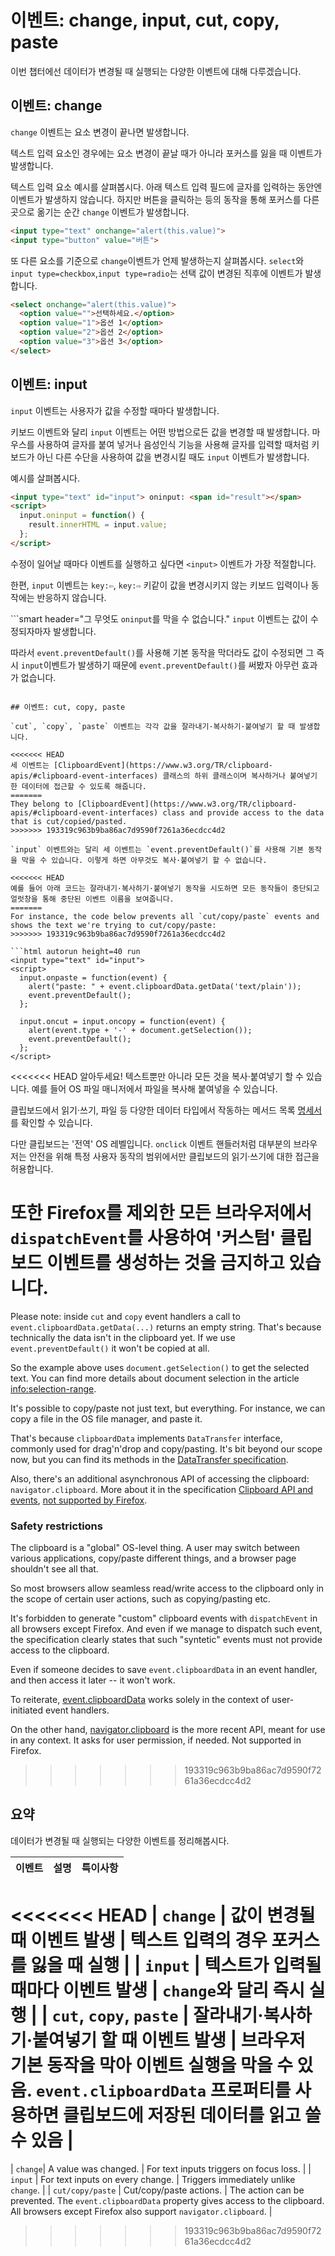 # 이벤트: change, input, cut, copy, paste

이번 챕터에선 데이터가 변경될 때 실행되는 다양한 이벤트에 대해 다루겠습니다.

## 이벤트: change

`change` 이벤트는 요소 변경이 끝나면 발생합니다.

텍스트 입력 요소인 경우에는 요소 변경이 끝날 때가 아니라 포커스를 잃을 때 이벤트가 발생합니다.

텍스트 입력 요소 예시를 살펴봅시다. 아래 텍스트 입력 필드에 글자를 입력하는 동안엔 이벤트가 발생하지 않습니다. 하지만 버튼을 클릭하는 등의 동작을 통해 포커스를 다른 곳으로 옮기는 순간 `change` 이벤트가 발생합니다.

```html autorun height=40 run
<input type="text" onchange="alert(this.value)">
<input type="button" value="버튼">
```

또 다른 요소를 기준으로 `change`이벤트가 언제 발생하는지 살펴봅시다. `select`와 `input type=checkbox`,`input type=radio`는 선택 값이 변경된 직후에 이벤트가 발생합니다. 

```html autorun height=40 run
<select onchange="alert(this.value)">
  <option value="">선택하세요.</option>
  <option value="1">옵션 1</option>
  <option value="2">옵션 2</option>
  <option value="3">옵션 3</option>
</select>
```


## 이벤트: input

`input` 이벤트는 사용자가 값을 수정할 때마다 발생합니다.

키보드 이벤트와 달리 `input` 이벤트는 어떤 방법으로든 값을 변경할 때 발생합니다. 마우스를 사용하여 글자를 붙여 넣거나 음성인식 기능을 사용해 글자를 입력할 때처럼 키보드가 아닌 다른 수단을 사용하여 값을 변경시킬 때도 `input` 이벤트가 발생합니다.

예시를 살펴봅시다.

```html autorun height=40 run
<input type="text" id="input"> oninput: <span id="result"></span>
<script>
  input.oninput = function() {
    result.innerHTML = input.value;
  };
</script>
```

수정이 일어날 때마다 이벤트를 실행하고 싶다면 `<input>` 이벤트가 가장 적절합니다.

한편, `input` 이벤트는 `key:⇦`, `key:⇨` 키같이 값을 변경시키지 않는 키보드 입력이나 동작에는 반응하지 않습니다. 

```smart header="그 무엇도 `oninput`를 막을 수 없습니다."
`input` 이벤트는 값이 수정되자마자 발생합니다.

따라서 `event.preventDefault()`를 사용해 기본 동작을 막더라도 값이 수정되면 그 즉시 `input`이벤트가 발생하기 때문에 `event.preventDefault()`를 써봤자 아무런 효과가 없습니다.
```

## 이벤트: cut, copy, paste

`cut`, `copy`, `paste` 이벤트는 각각 값을 잘라내기·복사하기·붙여넣기 할 때 발생합니다.

<<<<<<< HEAD
세 이벤트는 [ClipboardEvent](https://www.w3.org/TR/clipboard-apis/#clipboard-event-interfaces) 클래스의 하위 클래스이며 복사하거나 붙여넣기 한 데이터에 접근할 수 있도록 해줍니다.
=======
They belong to [ClipboardEvent](https://www.w3.org/TR/clipboard-apis/#clipboard-event-interfaces) class and provide access to the data that is cut/copied/pasted.
>>>>>>> 193319c963b9ba86ac7d9590f7261a36ecdcc4d2

`input` 이벤트와는 달리 세 이벤트는 `event.preventDefault()`를 사용해 기본 동작을 막을 수 있습니다. 이렇게 하면 아무것도 복사·붙여넣기 할 수 없습니다.

<<<<<<< HEAD
예를 들어 아래 코드는 잘라내기·복사하기·붙여넣기 동작을 시도하면 모든 동작들이 중단되고 얼럿창을 통해 중단된 이벤트 이름을 보여줍니다.
=======
For instance, the code below prevents all `cut/copy/paste` events and shows the text we're trying to cut/copy/paste:
>>>>>>> 193319c963b9ba86ac7d9590f7261a36ecdcc4d2

```html autorun height=40 run
<input type="text" id="input">
<script>
  input.onpaste = function(event) {
    alert("paste: " + event.clipboardData.getData('text/plain'));
    event.preventDefault();
  };

  input.oncut = input.oncopy = function(event) {
    alert(event.type + '-' + document.getSelection());
    event.preventDefault();
  };
</script>
```

<<<<<<< HEAD
알아두세요! 텍스트뿐만 아니라 모든 것을 복사·붙여넣기 할 수 있습니다. 예를 들어 OS 파일 매니저에서 파일을 복사해 붙여넣을 수 있습니다.

클립보드에서 읽기·쓰기, 파일 등 다양한 데이터 타입에서 작동하는 메서드 목록 [명세서](https://www.w3.org/TR/clipboard-apis/#dfn-datatransfer)를 확인할 수 있습니다.

다만 클립보드는 '전역' OS 레벨입니다. `onclick` 이벤트 핸들러처럼 대부분의 브라우저는 안전을 위해 특정 사용자 동작의 범위에서만 클립보드의 읽기·쓰기에 대한 접근을 허용합니다. 

또한 Firefox를 제외한 모든 브라우저에서 `dispatchEvent`를 사용하여 '커스텀' 클립보드 이벤트를 생성하는 것을 금지하고 있습니다.
=======
Please note: inside `cut` and `copy` event handlers a call to  `event.clipboardData.getData(...)` returns an empty string. That's because technically the data isn't in the clipboard yet. If we use `event.preventDefault()` it won't be copied at all.

So the example above uses `document.getSelection()` to get the selected text. You can find more details about document selection in the article <info:selection-range>.

It's possible to copy/paste not just text, but everything. For instance, we can copy a file in the OS file manager, and paste it.

That's because `clipboardData` implements `DataTransfer` interface, commonly used for drag'n'drop and copy/pasting. It's bit beyond our scope now, but you can find its methods in the [DataTransfer specification](https://html.spec.whatwg.org/multipage/dnd.html#the-datatransfer-interface).

Also, there's an additional asynchronous API of accessing the clipboard: `navigator.clipboard`. More about it in the specification [Clipboard API and events](https://www.w3.org/TR/clipboard-apis/), [not supported by Firefox](https://caniuse.com/async-clipboard).

### Safety restrictions

The clipboard is a "global" OS-level thing. A user may switch between various applications, copy/paste different things, and a browser page shouldn't see all that.

So most browsers allow seamless read/write access to the clipboard only in the scope of certain user actions, such as copying/pasting etc.

It's forbidden to generate "custom" clipboard events with `dispatchEvent` in all browsers except Firefox. And even if we manage to dispatch such event, the specification clearly states that such "syntetic" events must not provide access to the clipboard.

Even if someone decides to save `event.clipboardData` in an event handler, and then access it later -- it won't work.

To reiterate, [event.clipboardData](https://www.w3.org/TR/clipboard-apis/#clipboardevent-clipboarddata) works solely in the context of user-initiated event handlers.

On the other hand, [navigator.clipboard](https://www.w3.org/TR/clipboard-apis/#h-navigator-clipboard) is the more recent API, meant for use in any context. It asks for user permission, if needed. Not supported in Firefox.
>>>>>>> 193319c963b9ba86ac7d9590f7261a36ecdcc4d2

## 요약

데이터가 변경될 때 실행되는 다양한 이벤트를 정리해봅시다.

| 이벤트 | 설명 | 특이사항 |
|---------|----------|-------------|
<<<<<<< HEAD
| `change` | 값이 변경될 때 이벤트 발생 | 텍스트 입력의 경우 포커스를 잃을 때 실행 |
| `input` | 텍스트가 입력될 때마다 이벤트 발생 | `change`와 달리 즉시 실행 |
| `cut`, `copy`, `paste` | 잘라내기·복사하기·붙여넣기 할 때 이벤트 발생 | 브라우저 기본 동작을 막아 이벤트 실행을 막을 수 있음. `event.clipboardData` 프로퍼티를 사용하면 클립보드에 저장된 데이터를 읽고 쓸 수 있음 |
=======
| `change`| A value was changed. | For text inputs triggers on focus loss. |
| `input` | For text inputs on every change. | Triggers immediately unlike `change`. |
| `cut/copy/paste` | Cut/copy/paste actions. | The action can be prevented. The `event.clipboardData` property gives access to the clipboard. All browsers except Firefox also support `navigator.clipboard`. |
>>>>>>> 193319c963b9ba86ac7d9590f7261a36ecdcc4d2
